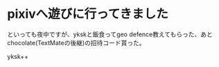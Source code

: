 # pixivへ遊びに行ってきました

といっても夜中ですが、ykskと飯食ってgeo defence教えてもらった、あとchocolate(TextMateの後継)の招待コード貰った。

yksk++
